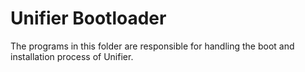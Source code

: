 # Unifier Bootloader
The programs in this folder are responsible for handling the boot and installation process of Unifier.